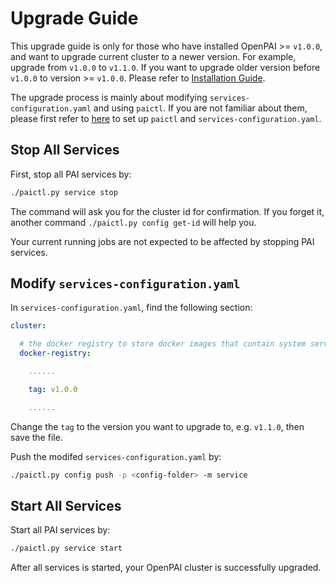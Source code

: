 # Upgrade Guide

This upgrade guide is only for those who have installed OpenPAI >= `v1.0.0`, and want to upgrade current cluster to a newer version. For example, upgrade from `v1.0.0` to `v1.1.0`. If you want to upgrade older version before `v1.0.0` to version >= `v1.0.0`. Please refer to [Installation Guide](./installation-guide.md).

The upgrade process is mainly about modifying `services-configuration.yaml` and using `paictl`. If you are not familiar about them, please first refer to [here](./basic-management-operations.md#pai-service-management-and-paictl) to set up `paictl` and `services-configuration.yaml`.

## Stop All Services

First, stop all PAI services by:

```bash
./paictl.py service stop
```

The command will ask you for the cluster id for confirmation. If you forget it, another command `./paictl.py config get-id` will help you.

Your current running jobs are not expected to be affected by stopping PAI services.

## Modify `services-configuration.yaml`

In `services-configuration.yaml`, find the following section:

```yaml
cluster:

  # the docker registry to store docker images that contain system services like frameworklauncher, hadoop, etc.
  docker-registry:

    ......

    tag: v1.0.0

    ......
```

Change the `tag` to the version you want to upgrade to, e.g. `v1.1.0`, then save the file.

Push the modifed `services-configuration.yaml` by:

```bash
./paictl.py config push -p <config-folder> -m service
```

## Start All Services

Start all PAI services by:

```bash
./paictl.py service start
```

After all services is started, your OpenPAI cluster is successfully upgraded.